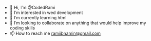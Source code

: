 - 👋 Hi, I’m @CodedRami
- 👀 I’m interested in wed development
- 🌱 I’m currently learning html
- 💞️ I’m looking to collaborate on anything that would help improve my coding skills
- 📫 How to reach me ramiibnamin@gmail.com

<!---
CodedRami/CodedRami is a ✨ special ✨ repository because its `README.md` (this file) appears on your GitHub profile.
You can click the Preview link to take a look at your changes.
--->
